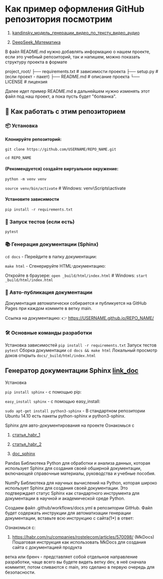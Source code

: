 # Как пример оформления GitHub репозитория посмотрим

1) [kandinsky_модель_генерации_видео_по_тексту_видео_аудио](https://github.com/ai-forever/Kandinsky-4/blob/main/README.md)

2) [DeepSeek_Математика](https://github.com/deepseek-ai/DeepSeek-Math/blob/main/README.md)

В файл README.md нужно добавлять информацию о нашем проекте, если это учебный репозиторий, так и напишем, можно показать структуру проекта в формате

project_root/
├── requirements.txt          # зависимости проекта
├── setup.py                  # (если проект - пакет)
├── README.md                 # описание проекта
└── LICENSE                   # лицензия

Далее идет пример README.md в дальнейшем нужно изменять этот файл под наш проект, а пока пусть будет "болванка".

## 🚀 Как работать с этим репозиторием

### 📦 Установка

#### Клонируйте репозиторий:

`git clone https://github.com/USERNAME/REPO_NAME.git`

`cd REPO_NAME`

#### (Рекомендуется) создайте виртуальное окружение:

`python -m venv venv`

`source venv/bin/activate`  # Windows: venv\Scripts\activate

#### Установите зависимости

`pip install -r requirements.txt`

### 🧪 Запуск тестов (если есть)

`pytest`

### 📚 Генерация документации (Sphinx)

`cd docs` - Перейдите в папку документации:

`make html` - Сгенерируйте HTML-документацию:

Откройте в браузере:
`open _build/html/index.html`  # Windows: `start _build/html/index.html`

### 🚀 Авто-публикация документации

Документация автоматически собирается и публикуется на GitHub Pages при каждом коммите в ветку main.

Ссылка на документацию:
👉 https://USERNAME.github.io/REPO_NAME/

### 🛠️ Основные команды разработки

Установка зависимостей `pip install -r requirements.txt`
Запуск тестов `pytest`
Сборка документации `cd docs && make html`
Локальный просмотр доков открыть `docs/_build/html/index.html`

## Генератор документации Sphinx [link_doc](https://sphinx-ru-ng.readthedocs.io/ru/latest/sphinx.html#ltx-label)

Установка

`pip install sphinx` - c помощью pip:

`easy_install sphinx` - c помощью easy_install:

`sudo apt-get install python3-sphinx` - В стандартном репозитории Ubuntu 14.10 есть пакеты python-sphinx и python3-sphinx.

Sphinx для авто-документирования на проекте
Ознакомься с

1) [статья_habr_1](https://habr.com/ru/companies/otus/articles/799687/)

2) [статья_habr_2](https://habr.com/ru/articles/750968/)

3) [doc_sphinx](https://sphinx-ru-ng.readthedocs.io/ru/latest/sphinx.html#id3)

Pandas
Библиотека Python для обработки и анализа данных, которая использует Sphinx для создания своей обширной документации, включающей справочные материалы, руководства и учебные пособия.

NumPy
Библиотека для научных вычислений на Python, которая широко использует Sphinx для создания своей документации. Это подтверждает статус Sphinx как стандартного инструмента для документации в научной и академической среде Python.

Создаем файл .github/workflows/docs.yml в репозитории GitHub. Файл будет содержать инструкции для автоматизации генерации документации, вставьте всю инструкцию с сайта(1*) в ответ:

Ознакомься с:

1) https://habr.com/ru/companies/rostelecom/articles/570098/ (MkDocs)
Пошаговая инструкция как использовать MkDocs для создания сайта с документацией продукта

ветка или бренч -  представляет собой отдельное направление разработки, чаще всего вы будете видеть ветку dev, в неё сначала коммитят, потом сливаются с main, это сделано в первую очередь для безопасности.
